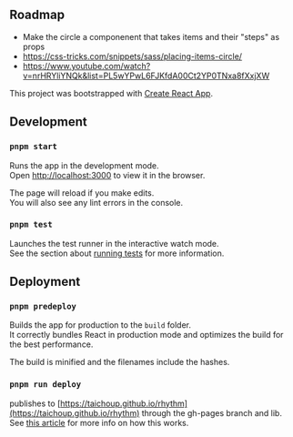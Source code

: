 ## Roadmap

* Make the circle a componenent that takes items and their "steps" as props
* https://css-tricks.com/snippets/sass/placing-items-circle/
* https://www.youtube.com/watch?v=nrHRYliYNQk&list=PL5wYPwL6FJKfdA00Ct2YP0TNxa8fXxjXW


This project was bootstrapped with [Create React App](https://github.com/facebook/create-react-app).

## Development

### `pnpm start`

Runs the app in the development mode.<br />
Open [http://localhost:3000](http://localhost:3000) to view it in the browser.

The page will reload if you make edits.<br />
You will also see any lint errors in the console.

### `pnpm test`

Launches the test runner in the interactive watch mode.<br />
See the section about [running tests](https://facebook.github.io/create-react-app/docs/running-tests) for more information.

## Deployment

### `pnpm predeploy`

Builds the app for production to the `build` folder.<br />
It correctly bundles React in production mode and optimizes the build for the best performance.

The build is minified and the filenames include the hashes.<br />

### `pnpm run deploy`

publishes to [https://taichoup.github.io/rhythm](https://taichoup.github.io/rhythm) through the gh-pages branch and lib. See [this article](https://dev.to/kathryngrayson/deploying-your-cra-react-app-on-github-pages-2614) for more info on how this works.